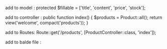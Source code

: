 add to model : protected $fillable = ['title', 'content', 'price', 'stock'];

add to controller : public function index()
    {
        $products = Product::all();
        return view('welcome', compact('products'));
    }

add to Routes: Route::get('/products', [ProductController::class, 'index']);

add to balde file : 
<!-- <!DOCTYPE html>
<html lang="en">
<head>
    <meta charset="UTF-8">
    <meta name="viewport" content="width=device-width, initial-scale=1.0">
    <title>Products</title>
    <link rel="stylesheet" href="https://cdn.jsdelivr.net/npm/bootstrap@5.3.0/dist/css/bootstrap.min.css">
</head>
<body>
    <div class="container mt-5">
        <h2 class="mb-4">Product List</h2>
        <table class="table table-bordered">
            <thead class="table-dark">
                <tr>
                    <th>Title</th>
                    <th>Content</th>
                    <th>Price</th>
                    <th>Stock</th>
                </tr>
            </thead>
            <tbody>
                @foreach ($products as $product)
                <tr>
                    <td>{{ $product->title }}</td>
                    <td>{{ $product->content }}</td>
                    <td>${{ number_format($product->price, 2) }}</td>
                    <td>{{ $product->stock }}</td>
                </tr>
                @endforeach
            </tbody>
        </table>
    </div>
</body>
</html> -->